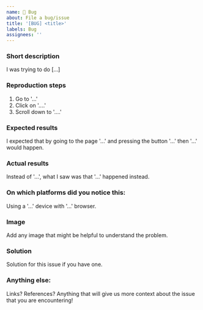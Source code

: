```yaml
---
name: 🐞 Bug
about: File a bug/issue
title: '[BUG] <title>'
labels: Bug
assignees: ''
---
```


<!--
Note: Please search to see if an issue already exists for the bug you encountered.
-->

### Short description

I was trying to do [...]

### Reproduction steps

1. Go to '...'
2. Click on '....'
3. Scroll down to '....'

### Expected results

I expected that by going to the page '...' and pressing the button '...' then '...' would happen.

### Actual results

Instead of '...', what I saw was that '...' happened instead.

### On which platforms did you notice this:

Using a '...' device with '...' browser.

### Image

Add any image that might be helpful to understand the problem.

### Solution

Solution for this issue if you have one.

### Anything else:

Links? References? Anything that will give us more context about the issue that you are encountering!
